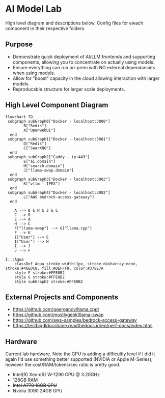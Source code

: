 # AI Model Lab

High level diagram and descriptions below. Config files for ewach component in their respective folders.

## Purpose
* Demonstrate quick deployment of AI/LLM frontends and supporting components, allowing you to concentrate on actually using models.
* Ensure everything can run on-prem with NO external dependancies when using models.
* Allow for "boost" capacity in the cloud allowing interaction with larger models.
* Reproducable structure for larger scale deployments.

## High Level Component Diagram

```mermaid
flowchart TD
 subgraph subGraph0["Docker - localhost:3000"]
        B["Redis"]
        A["OpenwebUI"]
  end
 subgraph subGraph1["Docker - localhost:3001"]
        D["Redis"]
        C["SearXNG"]
  end
 subgraph subGraph2["Caddy - ip:443"]
        E["ai.domain"]
        H["search.domain"]
        J["llama-swap.domain"]
  end
 subgraph subGraph3["Docker - localhost:3003"]
        K["vllm - IPEX"]
  end
 subgraph subGraph4["Docker - localhost:3002"]
        L["AWS bedrock-access-gateway"]
  end

    A --> B & H & J & L
    C --> D
    E --> A
    H --> C
    F["llama-swap"] --> G["llama.cpp"]
    F --> K
    I["User"] --> E
    I["User"] --> H
    I --> J
    J --> F

I:::Aqua
    classDef Aqua stroke-width:1px, stroke-dasharray:none, stroke:#46EDC8, fill:#DEFFF8, color:#378E7A
    style F stroke:#FFE0B2
    style G stroke:#FFE0B2
    style subGraph2 stroke:#FFE0B2
```

## External Projects and Components

* https://github.com/ggerganov/llama.cpp/
* https://github.com/mostlygeek/llama-swap
* https://github.com/aws-samples/bedrock-access-gateway
* https://testbigdldocshane.readthedocs.io/en/perf-docs/index.html


## Hardware
Current lab hardware. 
Note the GPU is adding a difficultly level if I did it again I'd use something better supported (NVIDIA or Apple M-Series), however the cost/RAM/tokens/sec ratio is pretty good.

* Intel(R) Xeon(R) W-1290 CPU @ 3.20GHz
* 128GB RAM
* ~~Intel A770 16GB GPU~~
* Nvidia 3090 24GB GPU

